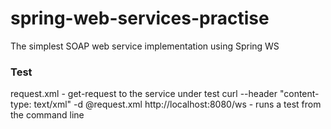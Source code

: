 # spring-web-services-practise
The simplest SOAP web service implementation using Spring WS

### Test 
request.xml - get-request to the service under test 
curl --header "content-type: text/xml" -d @request.xml http://localhost:8080/ws - runs a test from the command line
